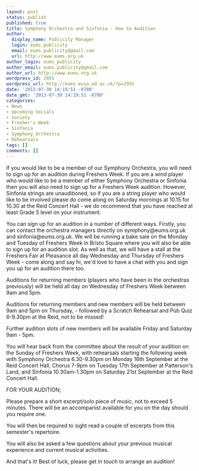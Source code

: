 ```yaml
---
layout: post
status: publish
published: true
title: Symphony Orchestra and Sinfonia - How to Audition
author:
  display_name: Publicity Manager
  login: eums_publicity
  email: eums.publicity@gmail.com
  url: http://www.eums.org.uk
author_login: eums_publicity
author_email: eums.publicity@gmail.com
author_url: http://www.eums.org.uk
wordpress_id: 2955
wordpress_url: http://eums.eusa.ed.ac.uk/?p=2955
date: '2013-07-30 14:19:51 -0700'
date_gmt: '2013-07-30 14:19:51 -0700'
categories:
- News
- Upcoming Socials
- Society
- Fresher's Week
- Sinfonia
- Symphony Orchestra
- Rehearsals
tags: []
comments: []
---
```

<p>If you would like to be a member of our Symphony Orchestra, you will need to sign up for an audition during Freshers Week. If you are a wind player who would like to be a member of either Symphony Orchestra or Sinfonia then you will also need to sign up for a Freshers Week audition.  However,  Sinfonia strings are unauditioned, so if you are a string player who would like to be involved please do come along on Saturday mornings at 10.15 for 10.30 at the Reid Concert Hall -  we do recommend that you have reached at least Grade 5 level on your instrument.</p>
<p>You can sign up for an audition in a number of different ways. Firstly, you can contact the orchestra managers directly on symphony@eums.org.uk and sinfonia@eums.org.uk. We will be running a bake sale on the Monday and Tuesday of Freshers Week in Bristo Square where you will also be able to sign up for an audition slot. As well as that, we will have a stall at the Freshers Fair at Pleasance all day Wednesday and Thursday of Freshers Week - come along and say hi, we'd love to have a chat with you and sign you up for an audition there too.</p>
<p>Auditions for returning members (players who have been in the orchestras previously) will be held all day on Wednesday of Freshers Week between 9am and 5pm.</p>
<p>Auditions for returning members and new members will be held between 9am and 5pm on Thursday, - followed by a Scratch Rehearsal and Pub Quiz 6-9.30pm at the Reid, not to be missed!</p>
<p>Further audition slots of new members will be available Friday and Saturday 9am - 5pm.</p>
<p>You will hear back from the committee about the result of your audition on the Sunday of Freshers Week, with rehearsals starting the following week with Symphony Orchestra 6.30-9.30pm on Monday 16th September at the Reid Concert Hall, Chorus 7-9pm on Tuesday 17th September at Patterson's Land, and Sinfonia 10.30am-1.30pm on Saturday 21st September at the Reid Concert Hall.</p>
<p>FOR YOUR AUDITION;</p>
<p>Please prepare a short excerpt/solo piece of music, not to exceed 5 minutes. There will be an accompanist available for you on the day should you require one.</p>
<p>You will then be required to sight read a couple of excerpts from this semester's repertoire.</p>
<p>You will also be asked a few questions about your previous musical experience and current musical activities.</p>
<p>And that's it! Best of luck, please get in touch to arrange an audition!</p>
